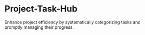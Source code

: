 # Project-Task-Hub
Enhance project efficiency by systematically categorizing tasks and promptly managing their progress.
